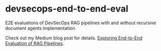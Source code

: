 # devsecops-end-to-end-eval

E2E evaluations of DevSecOps RAG pipelines with and without recursive document agents implementation.

Check out my Medium blog post for details. [Exploring End-to-End Evaluation of RAG Pipelines](https://betterprogramming.pub/exploring-end-to-end-evaluation-of-rag-pipelines-e4c03221429?sk=df305333550519a7c9e3016d1a5ccf9f).
